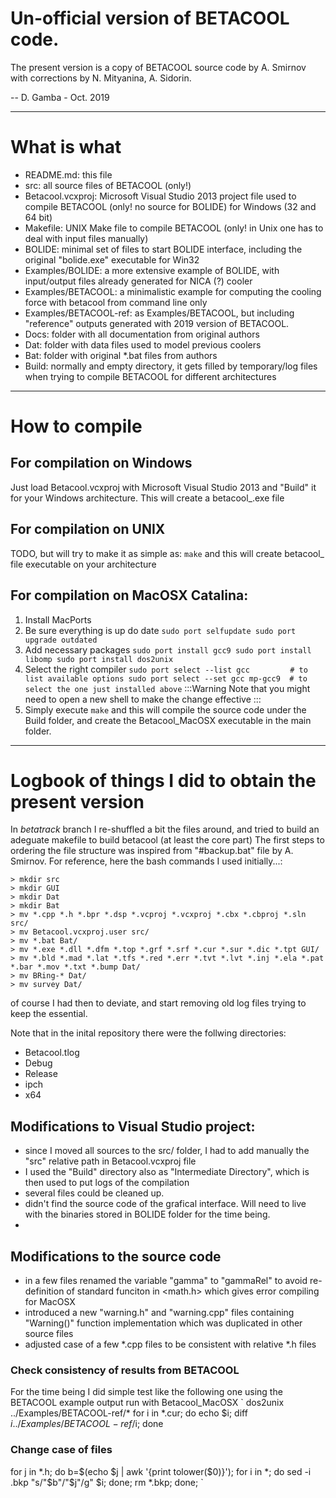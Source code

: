 # Un-official version of BETACOOL code.

The present version is a copy of BETACOOL source code by A. Smirnov with corrections by N. Mityanina, A. Sidorin.

-- D. Gamba - Oct. 2019

---
# What is what

- README.md:         this file
- src:               all source files of BETACOOL (only!)
- Betacool.vcxproj:  Microsoft Visual Studio 2013 project file used to compile BETACOOL (only! no source for BOLIDE) for Windows (32 and 64 bit)
- Makefile:          UNIX Make file to compile BETACOOL (only! in Unix one has to deal with input files manually)
- BOLIDE:            minimal set of files to start BOLIDE interface, including the original "bolide.exe" executable for Win32
- Examples/BOLIDE:   a more extensive example of BOLIDE, with input/output files already generated for NICA (?) cooler
- Examples/BETACOOL: a minimalistic example for computing the cooling force with betacool from command line only 
- Examples/BETACOOL-ref: as Examples/BETACOOL, but including "reference" outputs generated with 2019 version of BETACOOL. 
- Docs:              folder with all documentation from original authors
- Dat:               folder with data files used to model previous coolers
- Bat:               folder with original *.bat files from authors
- Build:             normally and empty directory, it gets filled by temporary/log files when trying to compile BETACOOL for different architectures

---
# How to compile

## For compilation on Windows
Just load Betacool.vcxproj with Microsoft Visual Studio 2013 and "Build" it for your Windows architecture. 
This will create a betacool_<arc>.exe file 


## For compilation on UNIX
TODO, but will try to make it as simple as:
`
make
`
and this will create betacool_<arc> file executable on your architecture  


## For compilation on MacOSX Catalina:
1. Install MacPorts
2. Be sure everything is up do date
`
sudo port selfupdate
sudo port upgrade outdated
`
3. Add necessary packages
`
sudo port install gcc9
sudo port install libomp
sudo port install dos2unix
`
4. Select the right compiler
`
sudo port select --list gcc         # to list available options
sudo port select --set gcc mp-gcc9  # to select the one just installed above
`
:::Warning
Note that you might need to open a new shell to make the change effective
:::
5. Simply execute
`
make
`
and this will compile the source code under the Build folder, and create the Betacool_MacOSX executable in the main folder.


---
# Logbook of things I did to obtain the present version

In _betatrack_ branch I re-shuffled a bit the files around, and tried to build an adeguate makefile to build betacool (at least the core part)
The first steps to ordering the file structure was inspired from "#backup.bat" file by A. Smirnov. 
For reference, here the bash commands I used initially...:

```
> mkdir src
> mkdir GUI
> mkdir Dat
> mkdir Bat
> mv *.cpp *.h *.bpr *.dsp *.vcproj *.vcxproj *.cbx *.cbproj *.sln src/
> mv Betacool.vcxproj.user src/
> mv *.bat Bat/
> mv *.exe *.dll *.dfm *.top *.grf *.srf *.cur *.sur *.dic *.tpt GUI/
> mv *.bld *.mad *.lat *.tfs *.red *.err *.tvt *.lvt *.inj *.ela *.pat *.bar *.mov *.txt *.bump Dat/
> mv BRing-* Dat/
> mv survey Dat/
```

of course I had then to deviate, and start removing old log files trying to keep the essential.

Note that in the inital repository there were the follwing directories:
- Betacool.tlog
- Debug
- Release
- ipch
- x64

## Modifications to Visual Studio project:
- since I moved all sources to the src/ folder, I had to add manually the "src\" relative path in Betacool.vcxproj file
- I used the "Build" directory also as "Intermediate Directory", which is then used to put logs of the compilation 
- several files could be cleaned up.
- didn't find the source code of the grafical interface. Will need to live with the binaries stored in BOLIDE folder for the time being.
- 

## Modifications to the source code
- in a few files renamed the variable "gamma" to "gammaRel" to avoid re-definition of standard funciton in <math.h> which gives error compiling for MacOSX
- introduced a new "warning.h" and "warning.cpp" files containing "Warning()" function implementation which was duplicated in other source files
- adjusted case of a few *.cpp files to be consistent with relative *.h files  

### Check consistency of results from BETACOOL
For the time being I did simple test like the following one using the BETACOOL example output run with Betacool_MacOSX
`
dos2unix ../Examples/BETACOOL-ref/*
for i in *.cur; do echo $i; diff $i ../Examples/BETACOOL-ref/$i; done

### Change case of files
for j in *.h; do b=$(echo $j | awk '{print tolower($0)}'); for i in *; do sed -i .bkp "s/"$b"/"$j"/g" $i; done; rm *.bkp; done;
`
